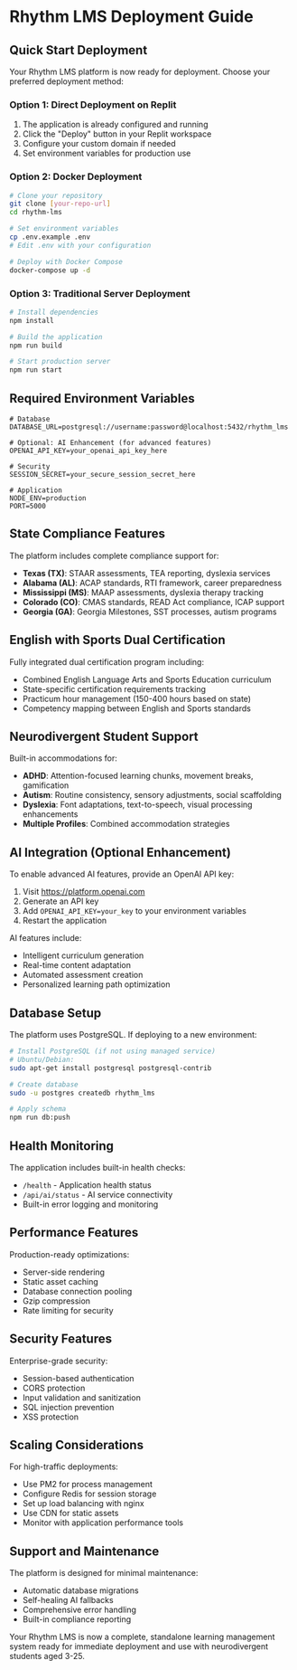 # Rhythm LMS Deployment Guide

## Quick Start Deployment

Your Rhythm LMS platform is now ready for deployment. Choose your preferred deployment method:

### Option 1: Direct Deployment on Replit
1. The application is already configured and running
2. Click the "Deploy" button in your Replit workspace
3. Configure your custom domain if needed
4. Set environment variables for production use

### Option 2: Docker Deployment
```bash
# Clone your repository
git clone [your-repo-url]
cd rhythm-lms

# Set environment variables
cp .env.example .env
# Edit .env with your configuration

# Deploy with Docker Compose
docker-compose up -d
```

### Option 3: Traditional Server Deployment
```bash
# Install dependencies
npm install

# Build the application
npm run build

# Start production server
npm run start
```

## Required Environment Variables

```env
# Database
DATABASE_URL=postgresql://username:password@localhost:5432/rhythm_lms

# Optional: AI Enhancement (for advanced features)
OPENAI_API_KEY=your_openai_api_key_here

# Security
SESSION_SECRET=your_secure_session_secret_here

# Application
NODE_ENV=production
PORT=5000
```

## State Compliance Features

The platform includes complete compliance support for:
- **Texas (TX)**: STAAR assessments, TEA reporting, dyslexia services
- **Alabama (AL)**: ACAP standards, RTI framework, career preparedness
- **Mississippi (MS)**: MAAP assessments, dyslexia therapy tracking
- **Colorado (CO)**: CMAS standards, READ Act compliance, ICAP support
- **Georgia (GA)**: Georgia Milestones, SST processes, autism programs

## English with Sports Dual Certification

Fully integrated dual certification program including:
- Combined English Language Arts and Sports Education curriculum
- State-specific certification requirements tracking
- Practicum hour management (150-400 hours based on state)
- Competency mapping between English and Sports standards

## Neurodivergent Student Support

Built-in accommodations for:
- **ADHD**: Attention-focused learning chunks, movement breaks, gamification
- **Autism**: Routine consistency, sensory adjustments, social scaffolding
- **Dyslexia**: Font adaptations, text-to-speech, visual processing enhancements
- **Multiple Profiles**: Combined accommodation strategies

## AI Integration (Optional Enhancement)

To enable advanced AI features, provide an OpenAI API key:
1. Visit https://platform.openai.com
2. Generate an API key
3. Add `OPENAI_API_KEY=your_key` to your environment variables
4. Restart the application

AI features include:
- Intelligent curriculum generation
- Real-time content adaptation
- Automated assessment creation
- Personalized learning path optimization

## Database Setup

The platform uses PostgreSQL. If deploying to a new environment:

```bash
# Install PostgreSQL (if not using managed service)
# Ubuntu/Debian:
sudo apt-get install postgresql postgresql-contrib

# Create database
sudo -u postgres createdb rhythm_lms

# Apply schema
npm run db:push
```

## Health Monitoring

The application includes built-in health checks:
- `/health` - Application health status
- `/api/ai/status` - AI service connectivity
- Built-in error logging and monitoring

## Performance Features

Production-ready optimizations:
- Server-side rendering
- Static asset caching
- Database connection pooling
- Gzip compression
- Rate limiting for security

## Security Features

Enterprise-grade security:
- Session-based authentication
- CORS protection
- Input validation and sanitization
- SQL injection prevention
- XSS protection

## Scaling Considerations

For high-traffic deployments:
- Use PM2 for process management
- Configure Redis for session storage
- Set up load balancing with nginx
- Use CDN for static assets
- Monitor with application performance tools

## Support and Maintenance

The platform is designed for minimal maintenance:
- Automatic database migrations
- Self-healing AI fallbacks
- Comprehensive error handling
- Built-in compliance reporting

Your Rhythm LMS is now a complete, standalone learning management system ready for immediate deployment and use with neurodivergent students aged 3-25.